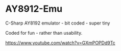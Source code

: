 # AY8912-Emu
C-Sharp AY8192 emulator - bit coded - super tiny

Coded for fun - rather than usability.

https://www.youtube.com/watch?v=GXmPOPDd9Tc


